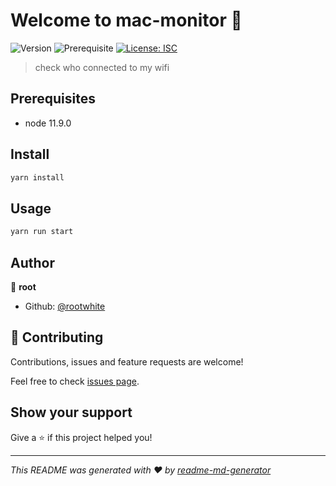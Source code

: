 # Welcome to mac-monitor 👋
![Version](https://img.shields.io/badge/version-1.0.0-blue.svg?cacheSeconds=2592000)
![Prerequisite](https://img.shields.io/badge/node-11.9.0-blue.svg)
[![License: ISC](https://img.shields.io/badge/License-ISC-yellow.svg)](#)

> check who connected to my wifi

## Prerequisites

- node 11.9.0

## Install

```sh
yarn install
```

## Usage

```sh
yarn run start
```

## Author

👤 **root**

* Github: [@rootwhite](https://github.com/rootwhite)

## 🤝 Contributing

Contributions, issues and feature requests are welcome!

Feel free to check [issues page](https://github.com/rootwhite/mac-monitor/issues). 

## Show your support

Give a ⭐️ if this project helped you!


***
_This README was generated with ❤️ by [readme-md-generator](https://github.com/kefranabg/readme-md-generator)_